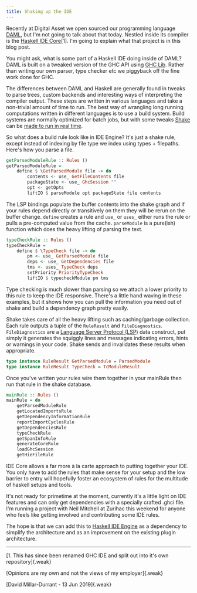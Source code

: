 ```yaml
---
title: Shaking up the IDE
---
```


Recently at Digital Asset we open sourced our programming language [DAML](https://daml.com/), but I'm not going to talk about that today. Nestled inside its compiler is the [Haskell IDE Core](https://github.com/digital-asset/ghcide)[1]. I'm going to explain what that project is in this blog post.

You might ask, what is some part of a Haskell IDE doing inside of DAML? DAML is built on a tweaked version of the GHC API using [GHC Lib](https://neilmitchell.blogspot.com/2019/02/announcing-ghc-lib.html). Rather than writing our own parser, type checker etc we piggyback off the fine work done for GHC. 

The differences between DAML and Haskell are generally found in tweaks to parse trees, custom backends and interesting ways of interpreting the compiler output. These steps are written in various languages and take a non-trivial amount of time to run. The best way of wrangling long running computations written in different languages is to use a build system. Build systems are normally optimized for batch jobs, but with some tweaks [Shake](https://shakebuild.com/) can be [made to run in real time](https://neilmitchell.blogspot.com/2018/10/announcing-shake-017.html).

So what does a build rule look like in IDE Engine? It's just a shake rule, except instead of indexing by file type we index using types + filepaths. Here's how you parse a file.

```haskell
getParsedModuleRule :: Rules ()
getParsedModuleRule =
    define $ \GetParsedModule file -> do
        contents <- use_ GetFileContents file
        packageState <- use_ GhcSession ""
        opt <- getOpts
        liftIO $ parseModule opt packageState file contents
```
The LSP bindings populate the buffer contents into the shake graph and if your rules depend directly or transitively on them they will be rerun on the buffer change. `define` creates a rule and `use_` or `uses_` either runs the rule or pulls a pre-computed value from the cache. `parseModule` is a pure(ish) function which does the heavy lifting of parsing the text.


```haskell
typeCheckRule :: Rules ()
typeCheckRule =
    define $ \TypeCheck file -> do
        pm <- use_ GetParsedModule file
        deps <- use_ GetDependencies file
        tms <- uses_ TypeCheck deps
        setPriority PriorityTypeCheck
        liftIO $ typecheckModule pm tms
```

Type checking is much slower than parsing so we attach a lower priority to this rule to keep the IDE responsive. There's a little hand waving in these examples, but it shows how you can pull the information you need out of shake and build a dependency graph pretty easily.

Shake takes care of all the heavy lifting such as caching/garbage collection. Each rule outputs a tuple of the `RuleResult` and `FileDiagnostics`. `FileDiagnostics` are a [Language Server Protocol (LSP)](https://langserver.org/) data construct, put simply it generates the squiggly lines and messages indicating errors, hints or warnings in your code. Shake sends and invalidates these results when appropriate.

```haskell
type instance RuleResult GetParsedModule = ParsedModule
type instance RuleResult TypeCheck = TcModuleResult
```
Once you've written your rules wire them together in your mainRule then run that rule in the shake database.

```haskell
mainRule :: Rules ()
mainRule = do
    getParsedModuleRule
    getLocatedImportsRule
    getDependencyInformationRule
    reportImportCyclesRule
    getDependenciesRule
    typeCheckRule
    getSpanInfoRule
    generateCoreRule
    loadGhcSession
    getHieFileRule
```

IDE Core allows a far more à la carte approach to putting together your IDE. You only have to add the rules that make sense for your setup and the low barrier to entry will hopefully foster an ecosystem of rules for the multitude of haskell setups and tools.

It's not ready for primetime at the moment, currently it's a little light on IDE features and can only get dependencies with a specially crafted .ghci file. I'm running a project with Neil Mitchell at Zurihac this weekend for anyone who feels like getting involved and contributing some IDE rules.

The hope is that we can add this to [Haskell IDE Engine](https://github.com/haskell/haskell-ide-engine) as a dependency to simplify the architecture and as an improvement on the existing plugin architecture. 


---

[1. This has since been renamed GHC IDE and split out into it's own repository]{.weak}

[Opinions are my own and not the views of my employer]{.weak}

[David Millar-Durrant - 13 Jun 2019]{.weak}
